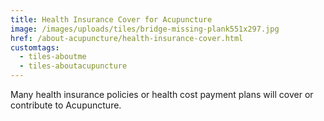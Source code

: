 ```yaml
---
title: Health Insurance Cover for Acupuncture
image: /images/uploads/tiles/bridge-missing-plank551x297.jpg
href: /about-acupuncture/health-insurance-cover.html
customtags:
  - tiles-aboutme
  - tiles-aboutacupuncture
---
```

Many health insurance policies or health cost payment plans will cover or contribute to Acupuncture.